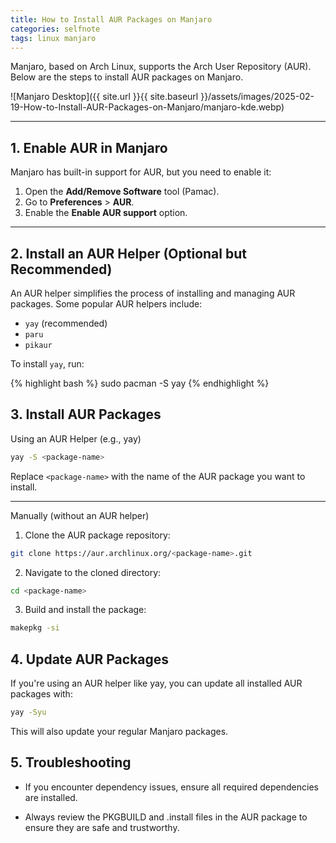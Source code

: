 ```yaml
---
title: How to Install AUR Packages on Manjaro
categories: selfnote
tags: linux manjaro
---
```

Manjaro, based on Arch Linux, supports the Arch User Repository (AUR). Below are the steps to install AUR packages on Manjaro.

![Manjaro Desktop]({{ site.url }}{{ site.baseurl }}/assets/images/2025-02-19-How-to-Install-AUR-Packages-on-Manjaro/manjaro-kde.webp)

---

## 1. Enable AUR in Manjaro

Manjaro has built-in support for AUR, but you need to enable it:

1. Open the **Add/Remove Software** tool (Pamac).
2. Go to **Preferences** > **AUR**.
3. Enable the **Enable AUR support** option.

---

## 2. Install an AUR Helper (Optional but Recommended)

An AUR helper simplifies the process of installing and managing AUR packages. Some popular AUR helpers include:

- `yay` (recommended)
- `paru`
- `pikaur`

To install `yay`, run:

{% highlight bash %}
sudo pacman -S yay
{% endhighlight %}


## 3. Install AUR Packages

Using an AUR Helper (e.g., yay)

```bash
yay -S <package-name>
```

Replace `<package-name>` with the name of the AUR package you want to install.

---

Manually (without an AUR helper)

1. Clone the AUR package repository:

```bash
git clone https://aur.archlinux.org/<package-name>.git
```

2. Navigate to the cloned directory:

```bash
cd <package-name>
```

3. Build and install the package:

```bash
makepkg -si
```


## 4. Update AUR Packages

If you're using an AUR helper like yay, you can update all installed AUR packages with:
```bash
yay -Syu
```
This will also update your regular Manjaro packages.

## 5. Troubleshooting

- If you encounter dependency issues, ensure all required dependencies are installed.

- Always review the PKGBUILD and .install files in the AUR package to ensure they are safe and trustworthy.